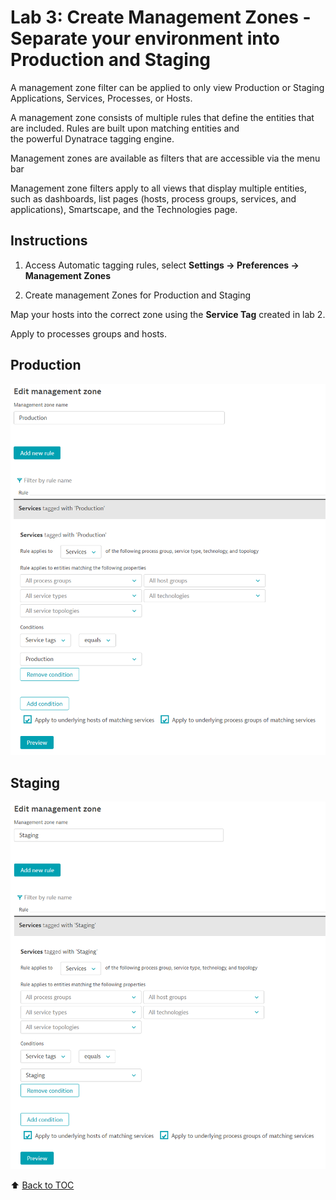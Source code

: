# Lab 3: Create Management Zones - Separate your environment into Production and Staging

A management zone filter can be applied to only view Production or Staging Applications, Services, Processes, or Hosts.

A management zone consists of multiple rules that define the entities that are included. Rules are built upon matching entities and the powerful Dynatrace tagging engine.

Management zones are available as filters that are accessible via the menu bar

Management zone filters apply to all views that display multiple entities, such as dashboards, list pages (hosts, process groups, services, and applications), Smartscape, and the Technologies page.

## Instructions

1. Access Automatic tagging rules, select **Settings -> Preferences -> Management Zones**

2. Create management Zones for Production and Staging

Map your hosts into the correct zone using the **Service Tag** created in lab 2.

Apply to processes groups and hosts.

## Production

![HostGroup Auto Tagging](/assets/management-zone-production.PNG)


## Staging

![HostGroup Auto Tagging](/assets/management-zone-staging.PNG)

:arrow_up: [Back to TOC](/README.md)
